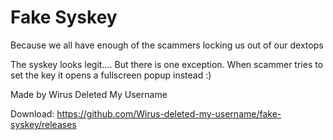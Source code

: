 # Fake Syskey
Because we all have enough of the scammers locking us out of our dextops

The syskey looks legit.... But there is one exception. When scammer tries to set the key it opens a fullscreen popup instead :)


Made by Wirus Deleted My Username


Download: https://github.com/Wirus-deleted-my-username/fake-syskey/releases
